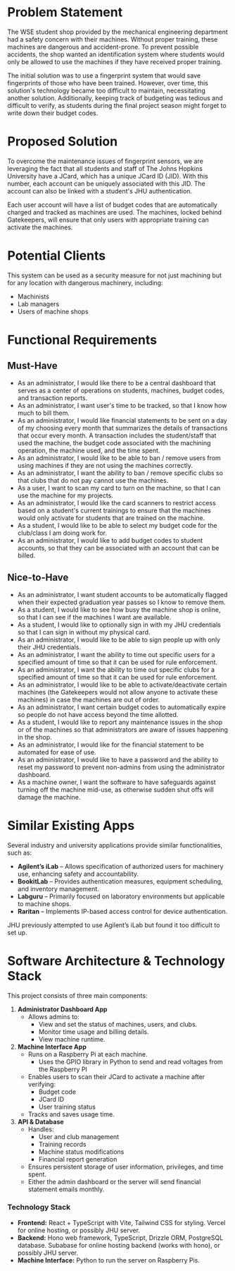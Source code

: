 # Problem Statement

The WSE student shop provided by the mechanical engineering department had a safety concern with their machines. Without proper training, these machines are dangerous and accident-prone. To prevent possible accidents, the shop wanted an identification system where students would only be allowed to use the machines if they have received proper training. 

The initial solution was to use a fingerprint system that would save fingerprints of those who have been trained. However, over time, this solution's technology became too difficult to maintain, necessitating another solution. Additionally, keeping track of budgeting was tedious and difficult to verify, as students during the final project season might forget to write down their budget codes.

# Proposed Solution

To overcome the maintenance issues of fingerprint sensors, we are leveraging the fact that all students and staff of The Johns Hopkins University have a JCard, which has a unique JCard ID (JID). With this number, each account can be uniquely associated with this JID. The account can also be linked with a student's JHU authentication.

Each user account will have a list of budget codes that are automatically charged and tracked as machines are used. The machines, locked behind Gatekeepers, will ensure that only users with appropriate training can activate the machines.

# Potential Clients

This system can be used as a security measure for not just machining but for any location with dangerous machinery, including:
- Machinists
- Lab managers
- Users of machine shops

# Functional Requirements

## Must-Have
- As an administrator, I would like there to be a central dashboard that serves as a center of operations on students, machines, budget codes, and transaction reports.
- As an administrator, I want user's time to be tracked, so that I know how much to bill them.
- As an administrator, I would like financial statements to be sent on a day of my choosing every month that summarizes the details of transactions that occur every month. A transaction includes the student/staff that used the machine, the budget code associated with the machining operation, the machine used, and the time spent.
- As an administrator, I would like to be able to ban / remove users from using machines if they are not using the machines correctly.
- As an administrator, I want the ability to ban / remove specific clubs so that clubs that do not pay cannot use the machines.
- As a user, I want to scan my card to turn on the machine, so that I can use the machine for my projects.
- As an administrator, I would like the card scanners to restrict access based on a student's current trainings to ensure that the machines would only activate for students that are trained on the machine.
- As a student, I would like to be able to select my budget code for the club/class I am doing work for.
- As an administrator, I would like to add budget codes to student accounts, so that they can be associated with an account that can be billed.

## Nice-to-Have
- As an administrator, I want student accounts to be automatically flagged when their expected graduation year passes so I know to remove them.
- As a student, I would like to see how busy the machine shop is online, so that I can see if the machines I want are available.
- As a student, I would like to optionally sign in with my JHU credentials so that I can sign in without my physical card.
- As an administrator, I would like to be able to sign people up with only their JHU credentials.
- As an administrator, I want the ability to time out specific users for a specified amount of time so that it can be used for rule enforcement.
- As an administrator, I want the ability to time out specific clubs for a specified amount of time so that it can be used for rule enforcement.
- As an administrator, I would like to be able to activate/deactivate certain machines (the Gatekeepers would not allow anyone to activate these machines) in case the machines are out of order.
- As an administrator, I want certain budget codes to automatically expire so people do not have access beyond the time allotted.
- As a student, I would like to report any maintenance issues in the shop or of the machines so that administrators are aware of issues happening in the shop.
- As an administrator, I would like for the financial statement to be automated for ease of use.
- As an administrator, I would like to have a password and the ability to reset my password to prevent non-admins from using the administrator dashboard.
- As a machine owner, I want the software to have safeguards against turning off the machine mid-use, as otherwise sudden shut offs will damage the machine.

# Similar Existing Apps

Several industry and university applications provide similar functionalities, such as:
- **Agilent’s iLab** – Allows specification of authorized users for machinery use, enhancing safety and accountability.
- **BookitLab** – Provides authentication measures, equipment scheduling, and inventory management.
- **Labguru** – Primarily focused on laboratory environments but applicable to machine shops.
- **Raritan** – Implements IP-based access control for device authentication.

JHU previously attempted to use Agilent’s iLab but found it too difficult to set up.

# Software Architecture & Technology Stack

This project consists of three main components:
1. **Administrator Dashboard App**
   - Allows admins to:
     - View and set the status of machines, users, and clubs.
     - Monitor time usage and billing details.
     - View machine runtime.
2. **Machine Interface App**
   - Runs on a Raspberry Pi at each machine.
      - Uses the GPIO library in Python to send and read voltages from the Raspberry PI
   - Enables users to scan their JCard to activate a machine after verifying:
     - Budget code
     - JCard ID
     - User training status
   - Tracks and saves usage time.
3. **API & Database**
   - Handles:
     - User and club management
     - Training records
     - Machine status modifications
     - Financial report generation
   - Ensures persistent storage of user information, privileges, and time spent.
   - Either the admin dashboard or the server will send financial statement emails monthly.

### Technology Stack
- **Frontend:** React + TypeScript with Vite, Tailwind CSS for styling. Vercel for online hosting, or possibly JHU server.
- **Backend:** Hono web framework, TypeScript, Drizzle ORM, PostgreSQL database. Subabase for online hosting backend (works with hono), or possibly JHU server.
- **Machine Interface:** Python to run the server on Raspberry Pis.
